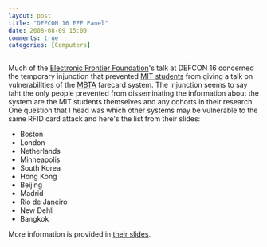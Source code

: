 ```yaml
---
layout: post
title: "DEFCON 16 EFF Panel"
date: 2008-08-09 15:00
comments: true
categories: [Computers]
---
```

Much of the [Electronic Frontier Foundation](http://www.eff.org)'s talk at DEFCON 16 concerned the temporary injunction that prevented [MIT students](http://www.defcon.org/html/defcon-16/dc-16-speakers.html#Anderson) from giving a talk on vulnerabilities of the [MBTA](http://www.mbta.com) farecard system.  The injunction seems to say taht the only people prevented from disseminating the information about the system are the MIT students themselves and any cohorts in their research.  One question that I head was which other systems may be vulnerable to the same RFID card attack and here's the list from their slides:

- Boston
- London
- Netherlands
- Minneapolis
- South Korea
- Hong Kong
- Beijing
- Madrid
- Rio de Janeiro
- New Dehli
- Bangkok

More information is provided in [their slides](http://dinomite.net/wp-content/uploads/defcon-16-anderson-ryan-cheisa.pdf).
